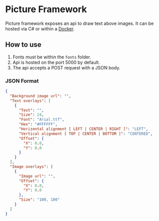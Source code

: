# Picture Framework
Picture framework exposes an api to draw text above images. It can be hosted via C# or within a [Docker](https://hub.docker.com/repository/docker/ilovepatatos/image-api/general).

## How to use
1. Fonts must be within the `fonts` folder.
2. Api is hosted on the port 5000 by default.
3. The api accepts a POST request with a JSON body.

### JSON Format
```json
{
  "Background image url": "",
  "Text overlays": [
    {
      "Text": "",
      "Size": 24,
      "Font": "Arial.ttf",
      "Hex": "#FFFFFF",
      "Horizontal alignment [ LEFT | CENTER | RIGHT ]": "LEFT",
      "Vertical alignment [ TOP | CENTER | BOTTOM ]": "CENTERED",
      "Offset": {
        "X": 0.0,
        "Y": 0.0
      }
    }
  ],
  "Image overlays": [
    {
      "Image url": "",
      "Offset": {
        "X": 0.0,
        "Y": 0.0
      },
      "Size": "100, 100"
    }
  ]
}
```
